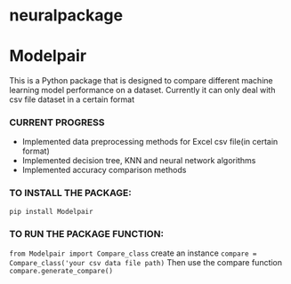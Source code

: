 # neuralpackage
# Modelpair

This is a Python package that is designed to compare different machine learning model performance on a dataset. Currently it can only deal with csv file dataset in a certain format

### CURRENT PROGRESS
* Implemented data preprocessing methods for Excel csv file(in certain format)
* Implemented decision tree, KNN and neural network algorithms
* Implemented accuracy comparison methods

### TO INSTALL THE PACKAGE:
``` pip install Modelpair ```

### TO RUN THE PACKAGE FUNCTION:
``` from Modelpair import Compare_class ```
create an instance
``` compare = Compare_class('your csv data file path) ```
Then use the compare function
``` compare.generate_compare() ```


